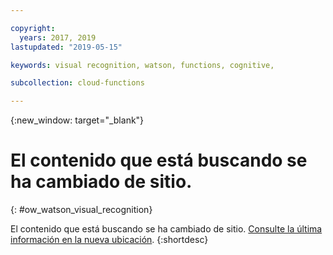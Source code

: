 ```yaml
---

copyright:
  years: 2017, 2019
lastupdated: "2019-05-15"

keywords: visual recognition, watson, functions, cognitive,

subcollection: cloud-functions

---
```


{:new_window: target="_blank"}
# El contenido que está buscando se ha cambiado de sitio.
{: #ow_watson_visual_recognition}

El contenido que está buscando se ha cambiado de sitio. [Consulte la última información en la nueva ubicación](/docs/openwhisk?topic=cloud-functions-pkg_visual_recognition).
{:shortdesc}
